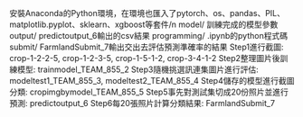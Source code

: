 安裝Anaconda的Python環境，在環境也匯入了pytorch、os、pandas、PIL、matplotlib.pyplot、sklearn、xgboost等套件/n
model/ 訓練完成的模型參數
output/ predictoutput_6輸出的csv結果
programming/ .ipynb的python程式碼
submit/ FarmlandSubmit_7輸出交出去評估預測準確率的結果
Step1進行截圖: crop-1-2-2-5, crop-1-2-3-5, crop-1-5-1-2, crop-3-4-1-2
Step2整理圖片後訓練模型: trainmodel_TEAM_855_2
Step3隨機挑選訊連集圖片進行評估: modeltest1_TEAM_855_3, modeltest2_TEAM_855_4
Step4儲存的模型進行截圖分類: cropimgbymodel_TEAM_855_5
Step5事先對測試集切成20份照片並進行預測: predictoutput_6
Step6每20張照片計算分類結果: FarmlandSubmit_7
